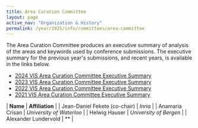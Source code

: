 ```yaml
---
title: Area Curation Committee
layout: page
active_nav: "Organization & History"
permalink: /year/2025/info/committees/area-committee
---
```


The Area Curation Committee produces an executive summary of analysis of the areas and keywords used by conference submissions.  The executive summary for the previous year's submissions, and recent years, is available in the links below.

- [2024 VIS Area Curation Committee Executive Summary](/governance/acc-summary-2024)
- [2023 VIS Area Curation Committee Executive Summary](/governance/acc-summary-2023)
- [2022 VIS Area Curation Committee Executive Summary](/governance/acc-summary-2022)
- [2021 VIS Area Curation Committee Executive Summary](/governance/acc-summary-2021)


| **Name** | **Affiliation** |
| Jean-Daniel Fekete (co-chair) | *Inria* |
| Anamaria Crisan | *University of Waterloo* |
| Helwig Hauser | *University of Bergen* |
| Alexander Lundervold | ** |

